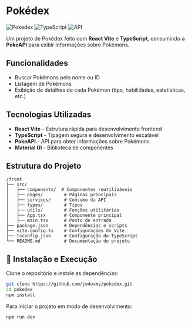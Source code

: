 # Pokédex

![Pokedex](https://img.shields.io/badge/React-Vite-blue) ![TypeScript](https://img.shields.io/badge/TypeScript-blue) ![API](https://img.shields.io/badge/PokeAPI-red)

Um projeto de Pokédex feito com **React Vite** e **TypeScript**, consumindo a **PokeAPI** para exibir informações sobre Pokémons.

##  Funcionalidades
- Buscar Pokémons pelo nome ou ID
- Listagem de Pokémons
- Exibição de detalhes de cada Pokémon (tipo, habilidades, estatísticas, etc.)

## Tecnologias Utilizadas
- **React Vite** - Estrutura rápida para desenvolvimento frontend
- **TypeScript** - Tipagem segura e desenvolvimento escalável
- **PokeAPI** - API para obter informações sobre Pokémons
- **Material UI** - Biblioteca de componentes

## Estrutura do Projeto
```
/front
├── src/
│   ├── components/  # Componentes reutilizáveis
│   ├── pages/        # Páginas principais
│   ├── services/     # Consumo da API
│   ├── types/        # Tipos
│   ├── utils/        # Funções utilitárias
│   ├── App.tsx       # Componente principal
│   ├── main.tsx      # Ponto de entrada
├── package.json      # Dependências e scripts
├── vite.config.ts    # Configurações do Vite
├── tsconfig.json     # Configuração do TypeScript
└── README.md         # Documentação do projeto
```

## 🔧 Instalação e Execução

Clone o repositório e instale as dependências:
```bash
git clone https://github.com/jo4ovms/pokedex.git
cd pokedex
npm install
```

Para iniciar o projeto em modo de desenvolvimento:
```bash
npm run dev
```
